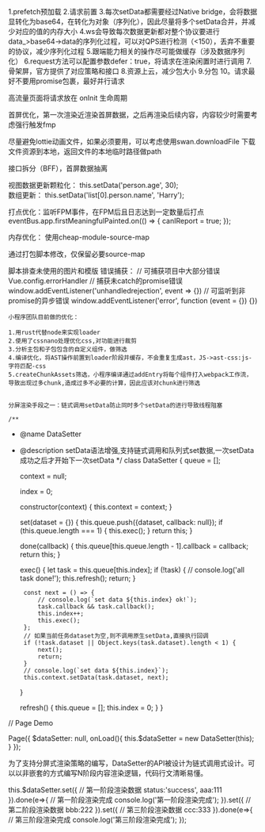 1.prefetch预加载
2.请求前置
3.每次setData都需要经过Native bridge，会将数据显转化为base64，在转化为对象（序列化），因此尽量将多个setData合并，并减少对应的值的内存大小
4.ws会导致每次数据更新都对整个协议要进行data_>base64->data的序列化过程，可以对QPS进行检测（<150），丢弃不重要的协议，减少序列化过程
5.跟端能力相关的操作尽可能做缓存（涉及数据序列化）
6.request方法可以配置参数defer：true，将请求在渲染闲置时进行调用
7.骨架屏，官方提供了对应策略和接口
8.资源上云，减少包大小
9.分包
10。请求最好不要用promise包裹，最好并行请求

高流量页面将请求放在 onInit 生命周期

首屏优化，第一次渲染近渲染首屏数据，之后再渲染后续内容，内容较少时需要考虑强行触发fmp

尽量避免lottie动画文件，如果必须要用，可以考虑使用swan.downloadFile 下载文件资源到本地，返回文件的本地临时路径做path

接口拆分（BFF），首屏数据抽离

视图数据更新颗粒化： this.setData('person.age', 30);  
数组更新： this.setData('list[0].person.name', 'Harry');

打点优化：监听FPM事件，在FPM后且日志达到一定数量后打点
eventBus.app.firstMeaningfulPainted.on(() => {
	canIReport = true;
});

内存优化：
使用cheap-module-source-map

通过打包脚本修改，仅保留必要source-map

脚本排查未使用的图片和模版
错误捕获：
// 可捕获项目中大部分错误
    Vue.config.errorHandler
        // 捕获未catch的promise错误
    window.addEventListener('unhandledrejection', event => {})
        // 可监听到非promise的异步错误
    window.addEventListener('error', function (event = {}) {})

    小程序团队目前做的优化：

    1.用rust代替node来实现loader
    2.使用了cssnano处理优化css,对功能进行裁剪
    3.分析主包和子包包含的自定义组件，做筛选
    4.编译优化，将AST操作前置到loader阶段并缓存，不会重复生成ast，JS->ast-css:js-字符匹配-css
    5.createChunkAssets筛选，小程序编译通过addEntry将每个组件打入webpack工作流，导致出现过多chunk,造成过多不必要的计算，因此应该对chunk进行筛选


    分屏渲染手段之一：链式调用setData防止同时多个setData的进行导致线程阻塞

    /**
 * @name DataSetter
 * @description setData语法增强,支持链式调用和队列式set数据,一次setData成功之后才开始下一次setData
 */
class DataSetter {
    queue = [];

    context = null;

    index = 0;

    constructor(context) {
        this.context = context;
    }

    set(dataset = {}) {
        this.queue.push({dataset, callback: null});
        if (this.queue.length === 1) {
            this.exec();
        }
        return this;
    }

    done(callback) {
        this.queue[this.queue.length - 1].callback = callback;
        return this;
    }

    exec() {
        let task = this.queue[this.index];
        if (!task) {
            // console.log('all task done!');
            this.refresh();
            return;
        }

        const next = () => {
            // console.log(`set data ${this.index} ok!`);
            task.callback && task.callback();
            this.index++;
            this.exec();
        };
        // 如果当前任务dataset为空,则不调用原生setData,直接执行回调
        if (!task.dataset || Object.keys(task.dataset).length < 1) {
            next();
            return;
        }
        // console.log(`set data ${this.index}`);
        this.context.setData(task.dataset, next);
    }

    refresh() {
        this.queue = [];
        this.index = 0;
    }
}


// Page Demo


Page({
	$dataSetter: null,
	onLoad(){
		this.$dataSetter = new DataSetter(this);
	}
});

为了支持分屏式渲染策略的编写，DataSetter的API被设计为链式调用式设计。可以以非嵌套的方式编写N阶段内容渲染逻辑，代码行文清晰易懂。

this.$dataSetter.set({
    // 第一阶段渲染数据
    status:'success',
    aaa:111
}).done(e=>{
    // 第一阶段渲染完成
    console.log('第一阶段渲染完成');
}).set({
    // 第二阶段渲染数据
    bbb:222
}).set({
    // 第三阶段渲染数据
    ccc:333
}).done(e=>{
    // 第三阶段渲染完成
    console.log('第三阶段渲染完成');
});